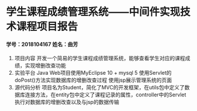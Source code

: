 # 学生课程成绩管理系统——中间件实现技术课程项目报告
#### 学号：2018104167 姓名：曲芳

1. 项目内容
        开发一个简易的学生课程成绩管理系统，能够查看学生对应的课程成绩，实现增删改查功能
2. 实验平台
        Java Web项目使用MyEclipse 10 + mysql 5
        使用Servlet的doPost()方法实现数据库的增删改查过程
        使用jsp展示管理系统的页面
3. 源代码分析
        项目名为Student，简化了MVC的开发框架，在utils包中定义了数据库连接方法，在entity包中定义了课程记录的属性，controller中的Servlet执行对数据库的增删改查以及与jsp的数据传输
